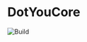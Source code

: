 # DotYouCore

![Build](https://github.com/YouFoundation/DotYouCore/actions/workflows/dotnet.yml/badge.svg)
